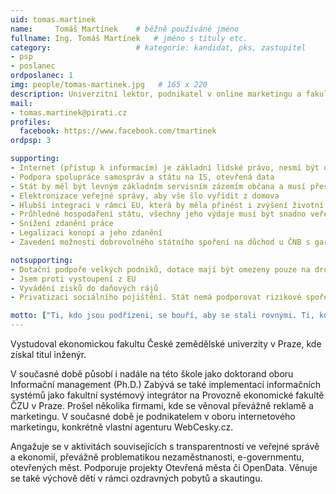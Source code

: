 ```yaml
---
uid: tomas.martinek
name:     Tomáš Martínek  	# běžně používáné jméno
fullname: Ing. Tomáš Martínek  	# jméno s tituly etc.
category:                 	# kategorie: kandidat, pks, zastupitel
- psp
- poslanec
ordposlanec: 1
img: people/tomas-martinek.jpg   # 165 x 220
description: Univerzitní lektor, podnikatel v online marketingu a fakultní systémový integrátor, majitel WebCesky.cz, poslanec za Piráty.            	# kratký popis, max 160 znaků
mail:
- tomas.martinek@pirati.cz 
profiles:
  facebook: https://www.facebook.com/tmartinek
ordpsp: 3

supporting:
- Internet (přístup k informacím) je základní lidské právo, nesmí být omezován ani cenzurován
- Podpora spolupráce samospráv a státu na IS, otevřená data
- Stát by měl být levným základním servisním zázemím občana a musí přestat lidem kecat do života
- Elektronizace veřejné správy, aby vše šlo vyřídit z domova
- Hlubší integraci v rámci EU, která by měla přinést i zvýšení životní úrovně obyvatel
- Průhledné hospodaření státu, všechny jeho výdaje musí být snadno veřejně dohledatelné
- Snížení zdanění práce
- Legalizaci konopí a jeho zdanění
- Zavedení možnosti dobrovolného státního spoření na důchod u ČNB s garancí státu a zajištění vložených prostředků proti inflaci

notsupporting:
- Dotační podpoře velkých podniků, dotace mají být omezeny pouze na drobné a začínající podnikatele
- Jsem proti vystoupení z EU
- Vyvádění zisků do daňových rájů
- Privatizaci sociálního pojištění. Stát nemá podporovat rizikové spoření u soukromých společností v rámci druhého či třetího píliře

motto: ["Ti, kdo jsou podřízeni, se bouří, aby se stali rovnými. Ti, kdo jsou rovní, se bouří, aby se stali nadřazenými.", "Aristotelés"]
---
```


Vystudoval ekonomickou fakultu České zemědělské univerzity v Praze, kde získal titul inženýr.

V současné době působí i nadále na této škole jako doktorand oboru Informační management (Ph.D.) Zabývá se také implementací informačních systémů jako fakultní systémový integrátor na Provozně ekonomické fakultě ČZU v Praze.
Prošel několika firmami, kde se věnoval převážně reklamě a marketingu. V současné době je podnikatelem v oboru internetového marketingu, konkrétně vlastní agenturu WebCesky.cz.

Angažuje se v aktivitách souvisejících s transparentností ve veřejné správě a ekonomií, převážně problematikou nezaměstnanosti, e-governmentu, otevřených měst.
Podporuje projekty Otevřená města či OpenData. Věnuje se také výchově dětí v rámci ozdravných pobytů a skautingu.